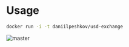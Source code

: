 # Usage

```sh
docker run -i -t daniilpeshkov/usd-exchange
```

![master](https://github.com/daniilpeshkov/OPI_labs/workflows/python-app.yml/badge.svg)
